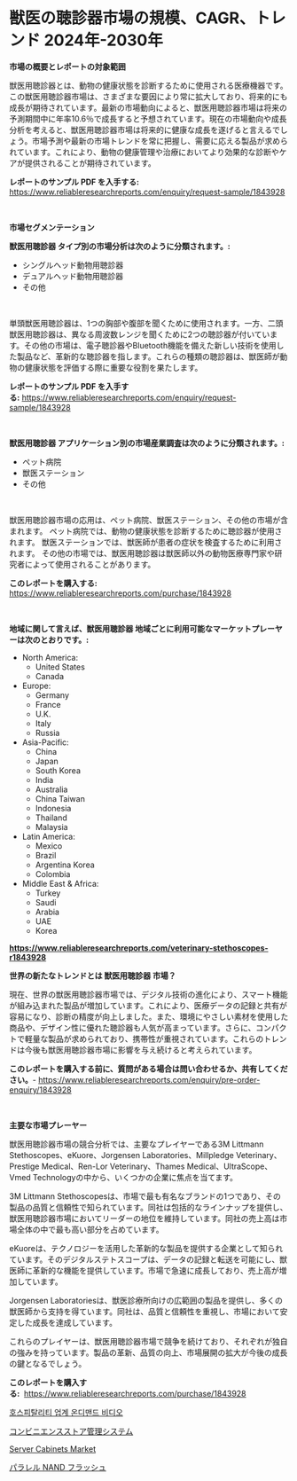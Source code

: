 <p><h1>獣医の聴診器市場の規模、CAGR、トレンド 2024年-2030年</h1></p><p><strong>市場の概要とレポートの対象範囲</strong></p>
<p><p>獣医用聴診器とは、動物の健康状態を診断するために使用される医療機器です。この獣医用聴診器市場は、さまざまな要因により常に拡大しており、将来的にも成長が期待されています。最新の市場動向によると、獣医用聴診器市場は将来の予測期間中に年率10.6％で成長すると予想されています。現在の市場動向や成長分析を考えると、獣医用聴診器市場は将来的に健康な成長を遂げると言えるでしょう。市場予測や最新の市場トレンドを常に把握し、需要に応える製品が求められています。これにより、動物の健康管理や治療においてより効果的な診断やケアが提供されることが期待されています。</p></p>
<p><strong>レポートのサンプル PDF を入手する:</strong> <a href="https://www.reliableresearchreports.com/enquiry/request-sample/1843928">https://www.reliableresearchreports.com/enquiry/request-sample/1843928</a></p>
<p>&nbsp;</p>
<p><strong>市場セグメンテーション</strong></p>
<p><strong>獣医用聴診器 タイプ別の市場分析は次のように分類されます。:</strong></p>
<p><ul><li>シングルヘッド動物用聴診器</li><li>デュアルヘッド動物用聴診器</li><li>その他</li></ul></p>
<p>&nbsp;</p>
<p><p>単頭獣医用聴診器は、1つの胸部や腹部を聞くために使用されます。一方、二頭獣医用聴診器は、異なる周波数レンジを聞くために2つの聴診器が付いています。その他の市場は、電子聴診器やBluetooth機能を備えた新しい技術を使用した製品など、革新的な聴診器を指します。これらの種類の聴診器は、獣医師が動物の健康状態を評価する際に重要な役割を果たします。</p></p>
<p><strong>レポートのサンプル PDF を入手する:</strong>&nbsp;<a href="https://www.reliableresearchreports.com/enquiry/request-sample/1843928">https://www.reliableresearchreports.com/enquiry/request-sample/1843928</a></p>
<p>&nbsp;</p>
<p><strong> 獣医用聴診器 アプリケーション別の市場産業調査は次のように分類されます。:</strong></p>
<p><ul><li>ペット病院</li><li>獣医ステーション</li><li>その他</li></ul></p>
<p>&nbsp;</p>
<p><p>獣医用聴診器市場の応用は、ペット病院、獣医ステーション、その他の市場が含まれます。 ペット病院では、動物の健康状態を診断するために聴診器が使用されます。 獣医ステーションでは、獣医師が患者の症状を検査するために利用されます。 その他の市場では、獣医用聴診器は獣医師以外の動物医療専門家や研究者によって使用されることがあります。</p></p>
<p><strong>このレポートを購入する:</strong>&nbsp; <a href="https://www.reliableresearchreports.com/purchase/1843928">https://www.reliableresearchreports.com/purchase/1843928</a></p>
<p>&nbsp;</p>
<p><strong>地域に関して言えば、獣医用聴診器 地域ごとに利用可能なマーケットプレーヤーは次のとおりです。:</strong></p>
<p><ul>
    <li>
        North America:
        <ul>
            <li>United States</li>
            <li>Canada</li>
        </ul>
    </li>
    <li>
        Europe:
        <ul>
            <li>Germany</li>
            <li>France</li>
            <li>U.K.</li>
            <li>Italy</li>
            <li>Russia</li>
        </ul>
    </li>
    <li>
        Asia-Pacific:
        <ul>
            <li>China</li>
            <li>Japan</li>
            <li>South Korea</li>
            <li>India</li>
            <li>Australia</li>
            <li>China Taiwan</li>
            <li>Indonesia</li>
            <li>Thailand</li>
            <li>Malaysia</li>
        </ul>
    </li>
    <li>
        Latin America:
        <ul>
            <li>Mexico</li>
            <li>Brazil</li>
            <li>Argentina Korea</li>
            <li>Colombia</li>
        </ul>
    </li>
    <li>
        Middle East & Africa:
        <ul>
            <li>Turkey</li>
            <li>Saudi</li>
            <li>Arabia</li>
            <li>UAE</li>
            <li>Korea</li>
        </ul>
    </li>
    </ul></p>
<p><strong><a href="https://www.reliableresearchreports.com/veterinary-stethoscopes-r1843928">https://www.reliableresearchreports.com/veterinary-stethoscopes-r1843928</a></strong>&nbsp;</p>
<p><strong>世界の新たなトレンドとは 獣医用聴診器 市場？</strong></p>
<p><p>現在、世界の獣医用聴診器市場では、デジタル技術の進化により、スマート機能が組み込まれた製品が増加しています。これにより、医療データの記録と共有が容易になり、診断の精度が向上しました。また、環境にやさしい素材を使用した商品や、デザイン性に優れた聴診器も人気が高まっています。さらに、コンパクトで軽量な製品が求められており、携帯性が重視されています。これらのトレンドは今後も獣医用聴診器市場に影響を与え続けると考えられています。</p></p>
<p><strong>このレポートを購入する前に、質問がある場合は問い合わせるか、共有してください。</strong>- <a href="https://www.reliableresearchreports.com/enquiry/pre-order-enquiry/1843928">https://www.reliableresearchreports.com/enquiry/pre-order-enquiry/1843928</a></p>
<p>&nbsp;</p>
<p><strong>主要な市場プレーヤー</strong></p>
<p><p>獣医用聴診器市場の競合分析では、主要なプレイヤーである3M Littmann Stethoscopes、eKuore、Jorgensen Laboratories、Millpledge Veterinary、Prestige Medical、Ren-Lor Veterinary、Thames Medical、UltraScope、Vmed Technologyの中から、いくつかの企業に焦点を当てます。</p><p>3M Littmann Stethoscopesは、市場で最も有名なブランドの1つであり、その製品の品質と信頼性で知られています。同社は包括的なラインナップを提供し、獣医用聴診器市場においてリーダーの地位を維持しています。同社の売上高は市場全体の中で最も高い部分を占めています。</p><p>eKuoreは、テクノロジーを活用した革新的な製品を提供する企業として知られています。そのデジタルステトスコープは、データの記録と転送を可能にし、獣医師に革新的な機能を提供しています。市場で急速に成長しており、売上高が増加しています。</p><p>Jorgensen Laboratoriesは、獣医診療所向けの広範囲の製品を提供し、多くの獣医師から支持を得ています。同社は、品質と信頼性を重視し、市場において安定した成長を達成しています。</p><p>これらのプレイヤーは、獣医用聴診器市場で競争を続けており、それぞれが独自の強みを持っています。製品の革新、品質の向上、市場展開の拡大が今後の成長の鍵となるでしょう。</p></p>
<p><strong>このレポートを購入する:</strong>&nbsp;&nbsp;<a href="https://www.reliableresearchreports.com/purchase/1843928">https://www.reliableresearchreports.com/purchase/1843928</a></p>
<p><p><a href="https://github.com/royErdmtyan906778/Market-Research-Report-List-1/blob/main/364331120750.md">호스피탈리티 업계 온디맨드 비디오</a></p><p><a href="https://medium.com/@vanessa.grant665567/2024%E5%B9%B4%E3%81%8B%E3%82%892031%E5%B9%B4%E3%81%BE%E3%81%A7%E3%81%AE%E6%9C%9F%E9%96%93%E3%81%AE%E3%82%B3%E3%83%B3%E3%83%93%E3%83%8B%E3%82%A8%E3%83%B3%E3%82%B9%E3%82%B9%E3%83%88%E3%82%A2%E7%B5%8C%E5%96%B6%E3%82%B7%E3%82%B9%E3%83%86%E3%83%A0%E5%B8%82%E5%A0%B4%E5%88%86%E6%9E%90%E3%81%A8%E3%82%B5%E3%82%A4%E3%82%BA%E4%BA%88%E6%B8%AC-e215af2d9aa7">コンビニエンスストア管理システム</a></p><p><a href="https://github.com/kathiaseamanalvaradovlprc2h/Market-Research-Report-List-2/blob/main/server-cabinets-market.md">Server Cabinets Market</a></p><p><a href="https://medium.com/@jasohung45456/%E5%B9%B3%E8%A1%8C%E3%81%AAnand%E3%83%95%E3%83%A9%E3%83%83%E3%82%B7%E3%83%A5%E5%B8%82%E5%A0%B4%E3%81%AE%E5%88%86%E6%9E%90-%E3%82%B0%E3%83%AD%E3%83%BC%E3%83%90%E3%83%AB%E7%94%A3%E6%A5%AD%E3%81%AE%E8%A6%96%E7%82%B9%E3%81%A8%E4%BA%88%E6%B8%AC-2024%E5%B9%B4%E3%81%8B%E3%82%892031%E5%B9%B4-51726a212378">パラレル NAND フラッシュ</a></p></p>